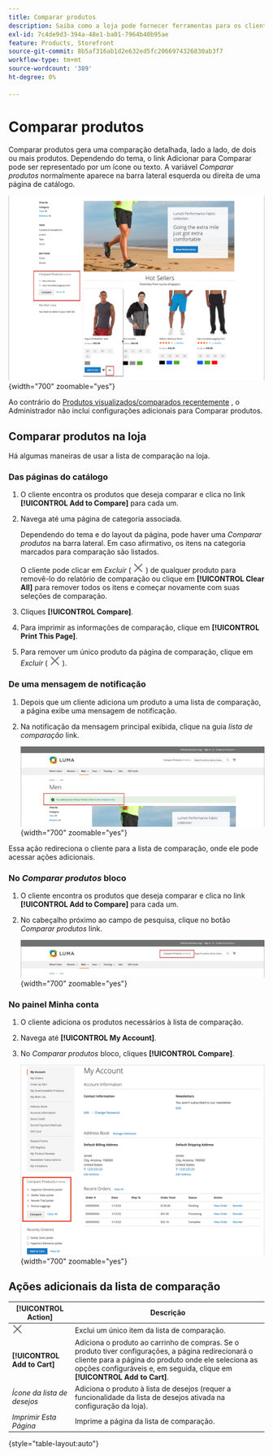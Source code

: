 ```yaml
---
title: Comparar produtos
description: Saiba como a loja pode fornecer ferramentas para os clientes compararem produtos e tomarem decisões de compra mais conscientes.
exl-id: 7c4de9d3-394a-48e1-ba01-7964b40b95ae
feature: Products, Storefront
source-git-commit: 8b5af316ab1d2e632ed5fc2066974326830ab3f7
workflow-type: tm+mt
source-wordcount: '389'
ht-degree: 0%

---
```


# Comparar produtos

Comparar produtos gera uma comparação detalhada, lado a lado, de dois ou mais produtos. Dependendo do tema, o link Adicionar para Comparar pode ser representado por um ícone ou texto. A variável _Comparar produtos_ normalmente aparece na barra lateral esquerda ou direita de uma página de catálogo.

![Exemplo de vitrine - lista de comparação](./assets/storefront-comparison-list.png){width="700" zoomable="yes"}

Ao contrário do [Produtos visualizados/comparados recentemente](products-viewed-compared.md) , o Administrador não inclui configurações adicionais para Comparar produtos.

## Comparar produtos na loja

Há algumas maneiras de usar a lista de comparação na loja.

### Das páginas do catálogo

1. O cliente encontra os produtos que deseja comparar e clica no link **[!UICONTROL Add to Compare]** para cada um.

1. Navega até uma página de categoria associada.

   Dependendo do tema e do layout da página, pode haver uma _Comparar produtos_ na barra lateral. Em caso afirmativo, os itens na categoria marcados para comparação são listados.

   O cliente pode clicar em _Excluir_ ( ![Ícone Excluir](../assets/icon-delete-x.png) ) de qualquer produto para removê-lo do relatório de comparação ou clique em **[!UICONTROL Clear All]** para remover todos os itens e começar novamente com suas seleções de comparação.

1. Cliques **[!UICONTROL Compare]**.

1. Para imprimir as informações de comparação, clique em **[!UICONTROL Print This Page]**.

1. Para remover um único produto da página de comparação, clique em _Excluir_ ( ![Ícone Excluir](../assets/icon-delete-x.png) ).

### De uma mensagem de notificação

1. Depois que um cliente adiciona um produto a uma lista de comparação, a página exibe uma mensagem de notificação.

1. Na notificação da mensagem principal exibida, clique na guia _lista de comparação_ link.

   ![Notificação de comparação de produtos](./assets/notification-comparison-list.png){width="700" zoomable="yes"}

Essa ação redireciona o cliente para a lista de comparação, onde ele pode acessar ações adicionais.

### No _Comparar produtos_ bloco

1. O cliente encontra os produtos que deseja comparar e clica no link **[!UICONTROL Add to Compare]** para cada um.

1. No cabeçalho próximo ao campo de pesquisa, clique no botão _Comparar produtos_ link.

   ![Comparar cabeçalho de produtos](./assets/compare-products-header.png){width="700" zoomable="yes"}

### No painel Minha conta

1. O cliente adiciona os produtos necessários à lista de comparação.

1. Navega até **[!UICONTROL My Account]**.

1. No _Comparar produtos_ bloco, cliques **[!UICONTROL Compare]**.

   ![Comparar bloco Produtos no painel de conta do cliente](./assets/my-account-compare-block.png){width="700" zoomable="yes"}

## Ações adicionais da lista de comparação

| [!UICONTROL Action] | Descrição |
|------|-----------|
| ![Ícone Excluir](../assets/icon-delete-x.png) | Exclui um único item da lista de comparação. |
| **[!UICONTROL Add to Cart]** | Adiciona o produto ao carrinho de compras. Se o produto tiver configurações, a página redirecionará o cliente para a página do produto onde ele seleciona as opções configuráveis e, em seguida, clique em **[!UICONTROL Add to Cart]**. |
| _Ícone da lista de desejos_ | Adiciona o produto à lista de desejos (requer a funcionalidade da lista de desejos ativada na configuração da loja). |
| _Imprimir Esta Página_ | Imprime a página da lista de comparação. |

{style="table-layout:auto"}
